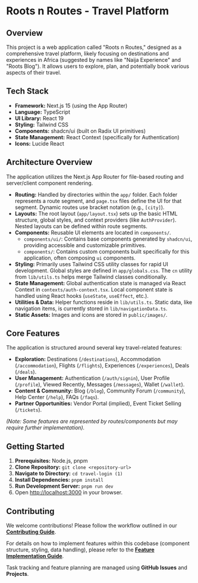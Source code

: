 # Roots n Routes - Travel Platform

## Overview

This project is a web application called "Roots n Routes," designed as a comprehensive travel platform, likely focusing on destinations and experiences in Africa (suggested by names like "Naija Experience" and "Roots Blog"). It allows users to explore, plan, and potentially book various aspects of their travel.

## Tech Stack

*   **Framework:** Next.js 15 (using the App Router)
*   **Language:** TypeScript
*   **UI Library:** React 19
*   **Styling:** Tailwind CSS
*   **Components:** shadcn/ui (built on Radix UI primitives)
*   **State Management:** React Context (specifically for Authentication)
*   **Icons:** Lucide React

## Architecture Overview

The application utilizes the Next.js App Router for file-based routing and server/client component rendering.

*   **Routing:** Handled by directories within the `app/` folder. Each folder represents a route segment, and `page.tsx` files define the UI for that segment. Dynamic routes use bracket notation (e.g., `[city]`).
*   **Layouts:** The root layout (`app/layout.tsx`) sets up the basic HTML structure, global styles, and context providers (like `AuthProvider`). Nested layouts can be defined within route segments.
*   **Components:** Reusable UI elements are located in `components/`.
    *   `components/ui/`: Contains base components generated by `shadcn/ui`, providing accessible and customizable primitives.
    *   `components/`: Contains custom components built specifically for this application, often composing `ui` components.
*   **Styling:** Primarily uses Tailwind CSS utility classes for rapid UI development. Global styles are defined in `app/globals.css`. The `cn` utility from `lib/utils.ts` helps merge Tailwind classes conditionally.
*   **State Management:** Global authentication state is managed via React Context in `contexts/auth-context.tsx`. Local component state is handled using React hooks (`useState`, `useEffect`, etc.).
*   **Utilities & Data:** Helper functions reside in `lib/utils.ts`. Static data, like navigation items, is currently stored in `lib/navigationData.ts`.
*   **Static Assets:** Images and icons are stored in `public/images/`.

## Core Features

The application is structured around several key travel-related features:

*   **Exploration:** Destinations (`/destinations`), Accommodation (`/accommodation`), Flights (`/flights`), Experiences (`/experiences`), Deals (`/deals`).
*   **User Management:** Authentication (`/auth/signin`), User Profile (`/profile`), Viewed Recently, Messages (`/messages`), Wallet (`/wallet`).
*   **Content & Community:** Blog (`/blog`), Community Forum (`/community`), Help Center (`/help`), FAQs (`/faqs`).
*   **Partner Opportunities:** Vendor Portal (implied), Event Ticket Selling (`/tickets`).

*(Note: Some features are represented by routes/components but may require further implementation).*

## Getting Started

1.  **Prerequisites:** Node.js, pnpm
2.  **Clone Repository:** `git clone <repository-url>`
3.  **Navigate to Directory:** `cd travel-login (1)`
4.  **Install Dependencies:** `pnpm install`
5.  **Run Development Server:** `pnpm run dev`
6.  Open [http://localhost:3000](http://localhost:3000) in your browser.

## Contributing

We welcome contributions! Please follow the workflow outlined in our **[Contributing Guide](CONTRIBUTING.md)**.

For details on how to implement features within this codebase (component structure, styling, data handling), please refer to the **[Feature Implementation Guide](FEATURE_IMPLEMENTATION_GUIDE.md)**.

Task tracking and feature planning are managed using **GitHub Issues** and **Projects**.
